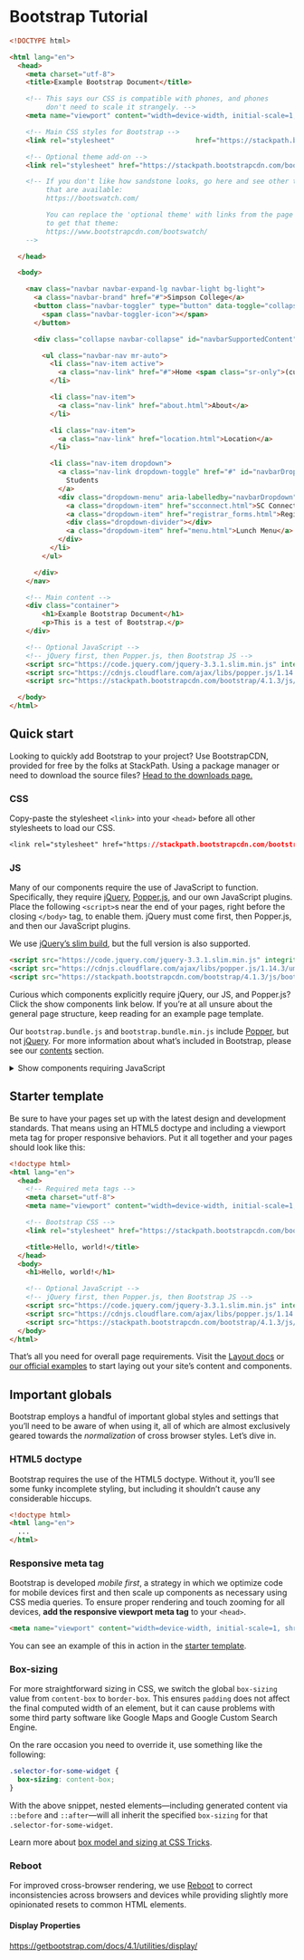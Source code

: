 



# Bootstrap Tutorial

```html
<!DOCTYPE html>

<html lang="en">
  <head>
    <meta charset="utf-8">
    <title>Example Bootstrap Document</title>

    <!-- This says our CSS is compatible with phones, and phones
         don't need to scale it strangely. -->
    <meta name="viewport" content="width=device-width, initial-scale=1, shrink-to-fit=no">

    <!-- Main CSS styles for Bootstrap -->
    <link rel="stylesheet"                    href="https://stackpath.bootstrapcdn.com/bootstrap/4.1.3/css/bootstrap.min.css">

    <!-- Optional theme add-on -->
    <link rel="stylesheet" href="https://stackpath.bootstrapcdn.com/bootswatch/4.1.3/sandstone/bootstrap.min.css">

    <!-- If you don't like how sandstone looks, go here and see other themes
         that are available:
         https://bootswatch.com/

         You can replace the 'optional theme' with links from the page below
         to get that theme:
         https://www.bootstrapcdn.com/bootswatch/
    -->

  </head>

  <body>

    <nav class="navbar navbar-expand-lg navbar-light bg-light">
      <a class="navbar-brand" href="#">Simpson College</a>
      <button class="navbar-toggler" type="button" data-toggle="collapse" data-target="#navbarSupportedContent" aria-controls="navbarSupportedContent" aria-expanded="false" aria-label="Toggle navigation">
        <span class="navbar-toggler-icon"></span>
      </button>

      <div class="collapse navbar-collapse" id="navbarSupportedContent">

        <ul class="navbar-nav mr-auto">
          <li class="nav-item active">
            <a class="nav-link" href="#">Home <span class="sr-only">(current)</span></a>
          </li>

          <li class="nav-item">
            <a class="nav-link" href="about.html">About</a>
          </li>

          <li class="nav-item">
            <a class="nav-link" href="location.html">Location</a>
          </li>

          <li class="nav-item dropdown">
            <a class="nav-link dropdown-toggle" href="#" id="navbarDropdown" role="button" data-toggle="dropdown" aria-haspopup="true" aria-expanded="false">
              Students
            </a>
            <div class="dropdown-menu" aria-labelledby="navbarDropdown">
              <a class="dropdown-item" href="scconnect.html">SC Connect</a>
              <a class="dropdown-item" href="registrar_forms.html">Registrar Forms</a>
              <div class="dropdown-divider"></div>
              <a class="dropdown-item" href="menu.html">Lunch Menu</a>
            </div>
          </li>
        </ul>

      </div>
    </nav>

    <!-- Main content -->
    <div class="container">
        <h1>Example Bootstrap Document</h1>
        <p>This is a test of Bootstrap.</p>
    </div>

    <!-- Optional JavaScript -->
    <!-- jQuery first, then Popper.js, then Bootstrap JS -->
    <script src="https://code.jquery.com/jquery-3.3.1.slim.min.js" integrity="sha384-q8i/X+965DzO0rT7abK41JStQIAqVgRVzpbzo5smXKp4YfRvH+8abtTE1Pi6jizo" crossorigin="anonymous"></script>
    <script src="https://cdnjs.cloudflare.com/ajax/libs/popper.js/1.14.3/umd/popper.min.js" integrity="sha384-ZMP7rVo3mIykV+2+9J3UJ46jBk0WLaUAdn689aCwoqbBJiSnjAK/l8WvCWPIPm49" crossorigin="anonymous"></script>
    <script src="https://stackpath.bootstrapcdn.com/bootstrap/4.1.3/js/bootstrap.min.js" integrity="sha384-ChfqqxuZUCnJSK3+MXmPNIyE6ZbWh2IMqE241rYiqJxyMiZ6OW/JmZQ5stwEULTy" crossorigin="anonymous"></script>

  </body>
</html>
```



## Quick start

Looking to quickly add Bootstrap to your project? Use BootstrapCDN,  provided for free by the folks at StackPath. Using a package manager or  need to download the source files? [Head to the downloads page.](https://getbootstrap.com/docs/4.1/getting-started/download/)

### CSS

Copy-paste the stylesheet `<link>` into your `<head>` before all other stylesheets to load our CSS.



```css
<link rel="stylesheet" href="https://stackpath.bootstrapcdn.com/bootstrap/4.1.3/css/bootstrap.min.css" integrity="sha384-MCw98/SFnGE8fJT3GXwEOngsV7Zt27NXFoaoApmYm81iuXoPkFOJwJ8ERdknLPMO" crossorigin="anonymous">
```

### JS

Many of our components require the use of JavaScript to function. Specifically, they require [jQuery](https://jquery.com), [Popper.js](https://popper.js.org/), and our own JavaScript plugins. Place the following `<script>`s near the end of your pages, right before the closing `</body>` tag, to enable them. jQuery must come first, then Popper.js, and then our JavaScript plugins.

We use [jQuery’s slim build](https://blog.jquery.com/2016/06/09/jquery-3-0-final-released/), but the full version is also supported.



```html
<script src="https://code.jquery.com/jquery-3.3.1.slim.min.js" integrity="sha384-q8i/X+965DzO0rT7abK41JStQIAqVgRVzpbzo5smXKp4YfRvH+8abtTE1Pi6jizo" crossorigin="anonymous"></script>
<script src="https://cdnjs.cloudflare.com/ajax/libs/popper.js/1.14.3/umd/popper.min.js" integrity="sha384-ZMP7rVo3mIykV+2+9J3UJ46jBk0WLaUAdn689aCwoqbBJiSnjAK/l8WvCWPIPm49" crossorigin="anonymous"></script>
<script src="https://stackpath.bootstrapcdn.com/bootstrap/4.1.3/js/bootstrap.min.js" integrity="sha384-ChfqqxuZUCnJSK3+MXmPNIyE6ZbWh2IMqE241rYiqJxyMiZ6OW/JmZQ5stwEULTy" crossorigin="anonymous"></script>
```

Curious which components explicitly require jQuery, our JS, and  Popper.js? Click the show components link below. If you’re at all unsure  about the general page structure, keep reading for an example page  template.

Our `bootstrap.bundle.js` and `bootstrap.bundle.min.js` include [Popper](https://popper.js.org/), but not [jQuery](https://jquery.com/). For more information about what’s included in Bootstrap, please see our [contents](https://getbootstrap.com/docs/4.1/getting-started/contents/#precompiled-bootstrap) section.

<details>
<summary class="text-primary mb-3">Show components requiring JavaScript</summary>




</details>

## Starter template

Be sure to have your pages set up with the latest design and  development standards. That means using an HTML5 doctype and including a  viewport meta tag for proper responsive behaviors. Put it all together  and your pages should look like this:



```html
<!doctype html>
<html lang="en">
  <head>
    <!-- Required meta tags -->
    <meta charset="utf-8">
    <meta name="viewport" content="width=device-width, initial-scale=1, shrink-to-fit=no">

    <!-- Bootstrap CSS -->
    <link rel="stylesheet" href="https://stackpath.bootstrapcdn.com/bootstrap/4.1.3/css/bootstrap.min.css" integrity="sha384-MCw98/SFnGE8fJT3GXwEOngsV7Zt27NXFoaoApmYm81iuXoPkFOJwJ8ERdknLPMO" crossorigin="anonymous">

    <title>Hello, world!</title>
  </head>
  <body>
    <h1>Hello, world!</h1>

    <!-- Optional JavaScript -->
    <!-- jQuery first, then Popper.js, then Bootstrap JS -->
    <script src="https://code.jquery.com/jquery-3.3.1.slim.min.js" integrity="sha384-q8i/X+965DzO0rT7abK41JStQIAqVgRVzpbzo5smXKp4YfRvH+8abtTE1Pi6jizo" crossorigin="anonymous"></script>
    <script src="https://cdnjs.cloudflare.com/ajax/libs/popper.js/1.14.3/umd/popper.min.js" integrity="sha384-ZMP7rVo3mIykV+2+9J3UJ46jBk0WLaUAdn689aCwoqbBJiSnjAK/l8WvCWPIPm49" crossorigin="anonymous"></script>
    <script src="https://stackpath.bootstrapcdn.com/bootstrap/4.1.3/js/bootstrap.min.js" integrity="sha384-ChfqqxuZUCnJSK3+MXmPNIyE6ZbWh2IMqE241rYiqJxyMiZ6OW/JmZQ5stwEULTy" crossorigin="anonymous"></script>
  </body>
</html>
```

That’s all you need for overall page requirements. Visit the [Layout docs](https://getbootstrap.com/docs/4.1/layout/overview/) or [our official examples](https://getbootstrap.com/docs/4.1/examples/) to start laying out your site’s content and components.

## Important globals

Bootstrap employs a handful of important global styles and settings  that you’ll need to be aware of when using it, all of which are almost  exclusively geared towards the *normalization* of cross browser styles. Let’s dive in.

### HTML5 doctype

Bootstrap requires the use of the HTML5 doctype. Without it, you’ll  see some funky incomplete styling, but including it shouldn’t cause any  considerable hiccups.



```html
<!doctype html>
<html lang="en">
  ...
</html>
```

### Responsive meta tag

Bootstrap is developed *mobile first*, a strategy in which we  optimize code for mobile devices first and then scale up components as  necessary using CSS media queries. To ensure proper rendering and touch  zooming for all devices, **add the responsive viewport meta tag** to your `<head>`.



```html
<meta name="viewport" content="width=device-width, initial-scale=1, shrink-to-fit=no">
```

You can see an example of this in action in the [starter template](https://getbootstrap.com/docs/4.1/getting-started/introduction/#starter-template).

### Box-sizing

For more straightforward sizing in CSS, we switch the global `box-sizing` value from `content-box` to `border-box`. This ensures `padding`  does not affect the final computed width of an element, but it can  cause problems with some third party software like Google Maps and  Google Custom Search Engine.

On the rare occasion you need to override it, use something like the following:



```css
.selector-for-some-widget {
  box-sizing: content-box;
}
```

With the above snippet, nested elements—including generated content via `::before` and `::after`—will all inherit the specified `box-sizing` for that `.selector-for-some-widget`.

Learn more about [box model and sizing at CSS Tricks](https://css-tricks.com/box-sizing/).

### Reboot

For improved cross-browser rendering, we use [Reboot](https://getbootstrap.com/docs/4.1/content/reboot/)  to correct inconsistencies across browsers and devices while providing  slightly more opinionated resets to common HTML elements.

#### Display Properties

https://getbootstrap.com/docs/4.1/utilities/display/

